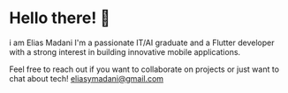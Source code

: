 # Hello there! 👋 
i am Elias Madani
I'm a passionate IT/AI graduate and a Flutter developer with a strong interest in building innovative mobile applications.

Feel free to reach out if you want to collaborate on projects or just want to chat about tech!
eliasymadani@gmail.com

